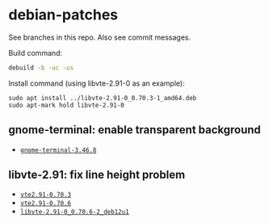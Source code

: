 # debian-patches

See branches in this repo. Also see commit messages.

Build command:
```sh
debuild -b -uc -us
```

Install command (using libvte-2.91-0 as an example):
```
sudo apt install ../libvte-2.91-0_0.70.3-1_amd64.deb
sudo apt-mark hold libvte-2.91-0
```

## gnome-terminal: enable transparent background

* [`gnome-terminal-3.46.8`](https://github.com/lxylxy123456/debian-patches/tree/gnome-terminal-3.46.8)

## libvte-2.91: fix line height problem

* [`vte2.91-0.70.3`](https://github.com/lxylxy123456/debian-patches/tree/vte2.91-0.70.3)
* [`vte2.91-0.70.6`](https://github.com/lxylxy123456/debian-patches/tree/vte2.91-0.70.6)
* [`libvte-2.91-0_0.70.6-2_deb12u1`](https://github.com/lxylxy123456/debian-patches/tree/libvte-2.91-0_0.70.6-2_deb12u1)

